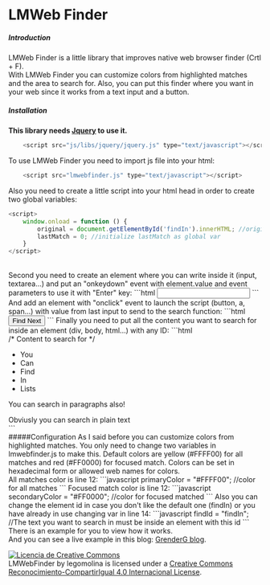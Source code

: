 # LMWeb Finder

##### Introduction
LMWeb Finder is a little library that improves native web browser finder (Crtl + F).<br />With LMWeb Finder you can customize colors from highlighted matches and the area to search for. Also, you can put this finder where you want in your web since it works from a text input and a button.

##### Installation
<b>This library needs <a href="https://jquery.com/" target="_blank">Jquery</a> to use it.</b><br />
```javascript
    <script src="js/libs/jquery/jquery.js" type="text/javascript"></script>
```
To use LMWeb Finder you need to import js file into your html:
```javascript
    <script src="lmwebfinder.js" type="text/javascript"></script> 
```
Also you need to create a little script into your html head in order to create two global variables:
```javascript
<script>
    window.onload = function () { 
        original = document.getElementById('findIn').innerHTML; //original text
        lastMatch = 0; //initialize lastMatch as global var
    } 
</script>
```
<br />
Second you need to create an element where you can write inside it (input, textarea...) and put an "onkeydown" event with element.value and event parameters to use it with "Enter" key:
```html
<input type="text" id="finder" onkeydown="pressKey(this.value, event);">
```
And add an element with "onclick" event to launch the script (button, a, span...) with value from last input to send to the search function:
```html
<input type="button" value="Find Next" onclick="search(document.getElementById('finder').value);"> 
```
Finally you need to put all the content you want to search for inside an element (div, body, html...) with any ID:
```html
<div id="findIn"> 
	/* Content to search for */ 
 	<ul> 
	 	<li>You</li> 
		<li>Can</li> 
		<li>Find</li> 
		<li>In</li> 
		<li>Lists</li> 
	</ul>
    <p>You can search in paragraphs also!</p> 
    Obviusly you can search in plain text
    <style>You cant find inside style, script, meta, title and link tags</style>
 </div>
 ```
 <br />
#####Configuration
As I said before you can customize colors from highlighted matches. You only need to change two variables in lmwebfinder.js to make this. Default colors are yellow (#FFFF00) for all matches and red (#FF0000) for focused match. Colors can be set in hexadecimal form or allowed web names for colors.<br />
All matches color is line 12: 
```javascript
primaryColor = "#FFFF00"; //color for all matches
```
Focused match color is line 12:
```javascript
secondaryColor = "#FF0000"; //color for focused matched
```
Also you can change the element id in case you don't like the default one (findIn) or you have already in use changing var in line 14:
```javascript
findId = "findIn"; //The text you want to search in must be inside an element with this id
```
<br /> 
There is an example for you to view how it works.<br /> 
And you can see a live example in this blog: <a href="http://grenderg.github.io/blog/" target="_blank">GrenderG blog</a>.<br />

<a rel="license" href="http://creativecommons.org/licenses/by-sa/4.0/" target="_blank"><img alt="Licencia de Creative Commons" style="border-width:0" src="https://i.creativecommons.org/l/by-sa/4.0/88x31.png" /></a><br /><span xmlns:dct="http://purl.org/dc/terms/" property="dct:title">LMWebFinder</span> by <span xmlns:cc="http://creativecommons.org/ns#" property="cc:attributionName">legomolina</span> is licensed under a <a rel="license" href="http://creativecommons.org/licenses/by-sa/4.0/" target="_blank">Creative Commons Reconocimiento-CompartirIgual 4.0 Internacional License</a>.
